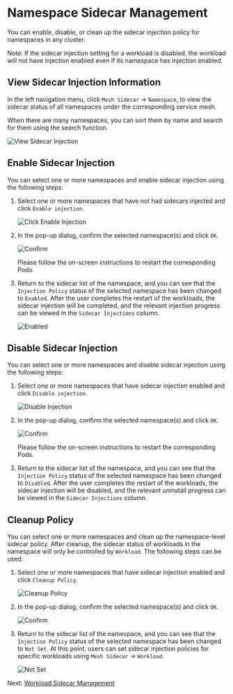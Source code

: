 # Namespace Sidecar Management

You can enable, disable, or clean up the sidecar injection policy for namespaces in any cluster.

Note: If the sidecar injection setting for a workload is disabled, the workload will not have injection enabled even if its namespace has injection enabled.

## View Sidecar Injection Information

In the left navigation menu, click `Mesh Sidecar` -> `Namespace`, to view the sidecar status of all namespaces under the corresponding service mesh.

When there are many namespaces, you can sort them by name and search for them using the search function.

![View Sidecar Injection](https://docs.daocloud.io/daocloud-docs-images/docs/en/docs/mspider/images/ns-sidecar001.png)

## Enable Sidecar Injection

You can select one or more namespaces and enable sidecar injection using the following steps:

1. Select one or more namespaces that have not had sidecars injected and click `Enable injection`.

    ![Click Enable Injection](https://docs.daocloud.io/daocloud-docs-images/docs/en/docs/mspider/images/ns-sidecar02.png)

2. In the pop-up dialog, confirm the selected namespace(s) and click `OK`.

    ![Confirm](https://docs.daocloud.io/daocloud-docs-images/docs/en/docs/mspider/images/ns-sidecar03.png)

    Please follow the on-screen instructions to restart the corresponding Pods.

3. Return to the sidecar list of the namespace, and you can see that the `Injection Policy` status of the selected namespace has been changed to `Enabled`. After the user completes the restart of the workloads, the sidecar injection will be completed, and the relevant injection progress can be viewed in the `Sidecar Injections` column.

    ![Enabled](https://docs.daocloud.io/daocloud-docs-images/docs/en/docs/mspider/images/ns-sidecar03-01.png)

## Disable Sidecar Injection

You can select one or more namespaces and disable sidecar injection using the following steps:

1. Select one or more namespaces that have sidecar injection enabled and click `Disable injection`.

    ![Disable Injection](https://docs.daocloud.io/daocloud-docs-images/docs/en/docs/mspider/images/ns-sidecar04.png)

2. In the pop-up dialog, confirm the selected namespace(s) and click `OK`.

    ![Confirm](https://docs.daocloud.io/daocloud-docs-images/docs/en/docs/mspider/images/ns-sidecar05.png)

    Please follow the on-screen instructions to restart the corresponding Pods.

3. Return to the sidecar list of the namespace, and you can see that the `Injection Policy` status of the selected namespace has been changed to `Disabled`. After the user completes the restart of the workloads, the sidecar injection will be disabled, and the relevant uninstall progress can be viewed in the `Sidecar Injections` column.

## Cleanup Policy

You can select one or more namespaces and clean up the namespace-level sidecar policy. After cleanup, the sidecar status of workloads in the namespace will only be controlled by `Workload`. The following steps can be used:

1. Select one or more namespaces that have sidecar injection enabled and click `Cleanup Policy`.

    ![Cleanup Policy](https://docs.daocloud.io/daocloud-docs-images/docs/en/docs/mspider/images/ns-sidecar04.png)

2. In the pop-up dialog, confirm the selected namespace(s) and click `OK`.

    ![Confirm](https://docs.daocloud.io/daocloud-docs-images/docs/en/docs/mspider/images/ns-sidecar07.png)

3. Return to the sidecar list of the namespace, and you can see that the `Injection Policy` status of the selected namespace has been changed to `Not Set`. At this point, users can set sidecar injection policies for specific workloads using `Mesh Sidecar` -> `Workload`.

    ![Not Set](https://docs.daocloud.io/daocloud-docs-images/docs/en/docs/mspider/images/ns-sidecar07-01.png)

Next: [Workload Sidecar Management](./workload-sidecar.md)

